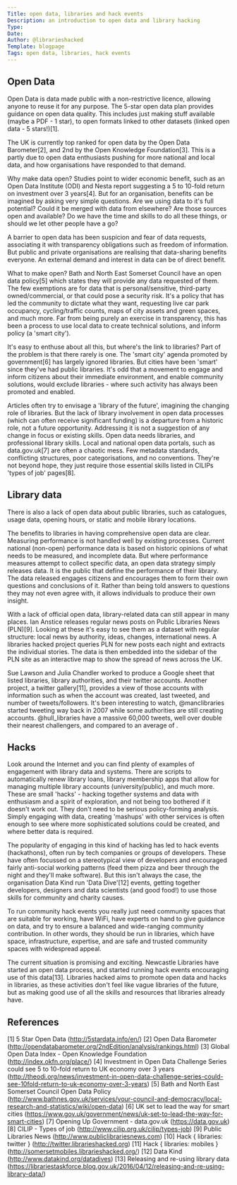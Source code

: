 ```yaml
---
Title: open data, libraries and hack events
Description: an introduction to open data and library hacking
Type:
Date:
Author: @librarieshacked
Template: blogpage
Tags: open data, libraries, hack events
---
```


## Open Data

Open Data is data made public with a non-restrictive licence, allowing anyone to reuse it for any purpose.  The 5-star open data plan provides guidance on open data quality.  This includes just making stuff available (maybe a PDF - 1 star), to open formats linked to other datasets (linked open data - 5 stars!)[1].

The UK is currently top ranked for open data by the Open Data Barometer[2], and 2nd by the Open Knowledge Foundation[3].  This is a partly due to open data enthusiasts pushing for more national and local data, and how organisations have responded to that demand. 

Why make data open?  Studies point to wider economic benefit, such as an Open Data Institute (ODI) and Nesta report suggesting a 5 to 10-fold return on investment over 3 years[4].  But for an organisation, benefits can be imagined by asking very simple questions.  Are we using data to it's full potential? Could it be merged with data from elsewhere?  Are those sources open and available?  Do we have the time and skills to do all these things, or should we let other people have a go?

A barrier to open data has been suspicion and fear of data requests, associating it with transparency obligations such as freedom of information.  But public and private organisations are realising that data-sharing benefits everyone.  An external demand and interest in data can be of direct benefit. 

What to make open?  Bath and North East Somerset Council have an open data policy[5] which states they will provide any data requested of them.  The few exemptions are for data that is personal/sensitive, third-party owned/commercial, or that could pose a security risk.  It's a policy that has led the community to dictate what they want, requesting live car park occupancy, cycling/traffic counts, maps of city assets and green spaces, and much more.  Far from being purely an exercise in transparency, this has been a process to use local data to create technical solutions, and inform policy (a 'smart city').

It's easy to enthuse about all this, but where's the link to libraries?  Part of the problem is that there rarely is one.  The 'smart city' agenda promoted by government[6] has largely ignored libraries.  But cities have been 'smart' since they've had public libraries.  It's odd that a movement to engage and inform citizens about their immediate environment, and enable community solutions, would exclude libraries - where such activity has always been promoted and enabled.

Articles often try to envisage a 'library of the future', imagining the changing role of libraries.  But the lack of library involvement in open data processes (which can often receive significant funding) is a departure from a historic role, not a future opportunity.  Addressing it is not a suggestion of any change in focus or existing skills.  Open data needs libraries, and professional library skills.  Local and national open data portals, such as data.gov.uk[7] are often a chaotic mess.  Few metadata standards, conflicting structures, poor categorisations, and no conventions.  They're not beyond hope, they just require those essential skills listed in CILIPs 'types of job' pages[8].

## Library data

There is also a lack of open data about public libraries, such as catalogues, usage data, opening hours, or static and mobile library locations.

The benefits to libraries in having comprehensive open data are clear.  Measuring performance is not handled well by existing processes.  Current national (non-open) performance data is based on historic opinions of what needs to be measured, and incomplete data.  But where performance measures attempt to collect specific data, an open data strategy simply releases data.  It is the public that define the performance of their library.  The data released engages citizens and encourages them to form their own questions and conclusions of it.  Rather than being told answers to questions they may not even agree with, it allows individuals to produce their own insight.  

With a lack of official open data, library-related data can still appear in many places.  Ian Anstice releases regular news posts on Public Libraries News (PLN)[9].  Looking at these it's easy to see them as a dataset with regular structure:  local news by authority, ideas, changes, international news.  A libraries hacked project queries PLN for new posts each night and extracts the individual stories.  The data is then embedded into the sidebar of the PLN site as an interactive map to show the spread of news across the UK.

Sue Lawson and Julia Chandler worked to produce a Google sheet that listed libraries, library authorities, and their twitter accounts.  Another project, a twitter gallery[11], provides a view of those accounts with information such as when the account was created, last tweeted, and number of tweets/followers.  It's been interesting to watch, @manclibraries started tweeting way back in 2007 while some authorities are still creating accounts.  @hull_libraries have a massive 60,000 tweets, well over double their nearest challengers, and compared to an average of .

## Hacks

Look around the Internet and you can find plenty of examples of engagement with library data and systems.  There are scripts to automatically renew library loans, library membership apps that allow for managing multiple library accounts (university/public), and much more.  These are small 'hacks' - hacking together systems and data with enthusiasm and a spirit of exploration, and not being too bothered if it doesn't work out.  They don't need to be serious policy-forming analysis.  Simply engaging with data, creating 'mashups' with other services is often enough to see where more sophisticated solutions could be created, and where better data is required.

The popularity of engaging in this kind of hacking has led to hack events (hackathons), often run by tech companies or groups of developers.  These have often focussed on a stereotypical view of developers and encouraged fairly anti-social working patterns (feed them pizza and beer through the night and they'll make software).  But this isn't always the case, the organisation Data Kind run 'Data Dive'[12] events, getting together developers, designers and data scientists (and good food!) to use those skills for community and charity causes.

To run community hack events you really just need community spaces that are suitable for working, have WiFi, have experts on hand to give guidance on data, and try to ensure a balanced and wide-ranging community contribution.  In other words, they should be run in libraries, which have space, infrastructure, expertise, and are safe and trusted community spaces with widespread appeal.

The current situation is promising and exciting.  Newcastle Libraries have started an open data process, and started running hack events encouraging use of this data[13].  Libraries hacked aims to promote open data and hacks in libraries, as these activities don't feel like vague libraries of the future, but as making good use of all the skills and resources that libraries already have.

## References

[1] 5 Star Open Data (http://5stardata.info/en/)
[2] Open Data Barometer (http://opendatabarometer.org/2ndEdition/analysis/rankings.html)
[3] Global Open Data Index - Open Knowledge Foundation (http://index.okfn.org/place/)
[4] Investment in Open Data Challenge Series could see 5 to 10-fold return to UK economy over 3 years (http://theodi.org/news/investment-in-open-data-challenge-series-could-see-10fold-return-to-uk-economy-over-3-years)
[5] Bath and North East Somerset Council Open Data Policy (http://www.bathnes.gov.uk/services/your-council-and-democracy/local-research-and-statistics/wiki/open-data)
[6] UK set to lead the way for smart cities (https://www.gov.uk/government/news/uk-set-to-lead-the-way-for-smart-cities)
[7] Opening Up Government - data.gov.uk (https://data.gov.uk)
[8] CILIP - Types of job (http://www.cilip.org.uk/cilip/types-job)
[9] Public Libraries News (http://www.publiclibrariesnews.com)
[10] Hack { libraries: twitter } (http://twitter.librarieshacked.org)
[11] Hack { libraries: mobiles } (http://somersetmobiles.librarieshacked.org/)
[12] Data Kind (http://www.datakind.org/datadives)
[13] Releasing and re-using library data (https://librariestaskforce.blog.gov.uk/2016/04/12/releasing-and-re-using-library-data/)
